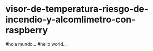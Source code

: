 # visor-de-temperatura-riesgo-de-incendio-y-alcomlimetro-con-raspberry
#hola mundo...
#hello world...
